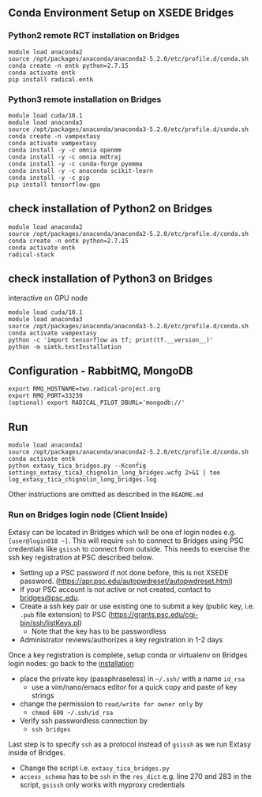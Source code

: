 
## Conda Environment Setup on XSEDE Bridges

### Python2 remote RCT installation on Bridges <a href="rct_install"></a>

```
module load anaconda2
source /opt/packages/anaconda/anaconda2-5.2.0/etc/profile.d/conda.sh
conda create -n entk python=2.7.15
conda activate entk
pip install radical.entk
```


### Python3 remote installation on Bridges
```
module load cuda/10.1
module load anaconda3
source /opt/packages/anaconda/anaconda3-5.2.0/etc/profile.d/conda.sh
conda create -n vampextasy
conda activate vampextasy
conda install -y -c omnia openmm
conda install -y -c omnia mdtraj
conda install -y -c conda-forge pyemma
conda install -y -c anaconda scikit-learn
conda install -y -c pip
pip install tensorflow-gpu
```

## check installation of Python2 on Bridges
```
module load anaconda2
source /opt/packages/anaconda/anaconda2-5.2.0/etc/profile.d/conda.sh
conda create -n entk python=2.7.15
conda activate entk
radical-stack
```

## check installation of Python3 on Bridges
interactive on GPU node
```
module load cuda/10.1
module load anaconda3
source /opt/packages/anaconda/anaconda3-5.2.0/etc/profile.d/conda.sh
conda activate vampextasy
python -c 'import tensorflow as tf; print(tf.__version__)'
python -m simtk.testInstallation
```

## Configuration - RabbitMQ, MongoDB

```
export RMQ_HOSTNAME=two.radical-project.org
export RMQ_PORT=33239
(optional) export RADICAL_PILOT_DBURL='mongodb://'
```


## Run

```
module load anaconda2
source /opt/packages/anaconda/anaconda2-5.2.0/etc/profile.d/conda.sh
conda activate entk
python extasy_tica_bridges.py --Kconfig settings_extasy_tica3_chignolin_long_bridges.wcfg 2>&1 | tee log_extasy_tica_chignolin_long_bridges.log
```

Other instructions are omitted as described in the `README.md`


### Run on Bridges login node (Client Inside)

Extasy can be located in Bridges which will be one of login nodes e.g. `[user@login018 ~]`. This will require `ssh` to connect to Bridges using PSC credentials like `gsissh` to connect from outside. This needs to exercise the ssh key registration at PSC described below.

- Setting up a PSC password if not done before, this is not XSEDE password. (https://apr.psc.edu/autopwdreset/autopwdreset.html)
- If your PSC account is not active or not created, contact to bridges@psc.edu.
- Create a ssh key pair or use existing one to submit a key (public key, i.e. `.pub` file extension) to PSC (https://grants.psc.edu/cgi-bin/ssh/listKeys.pl)
   - Note that the key has to be passwordless
- Administrator reviews/authorizes a key registration in 1-2 days

Once a key registration is complete, setup conda or virtualenv on Bridges login nodes: go back to the [installation](#python2-remote-rct-installation-on-bridges-)
- place the private key (passphraseless) in `~/.ssh/` with a name `id_rsa`
    - use a vim/nano/emacs editor for a quick copy and paste of key strings
- change the permission to `read/write for owner only` by
    - ```chmod 600 ~/.ssh/id_rsa```
- Verify ssh passwordless connection by
    - ```ssh bridges```

Last step is to specify `ssh` as a protocol instead of `gsissh` as we run Extasy inside of Bridges.
- Change the script i.e. `extasy_tica_bridges.py`
- `access_schema` has to be `ssh` in the `res_dict` e.g. line 270 and 283 in the script, `gsissh` only works with myproxy credentials
